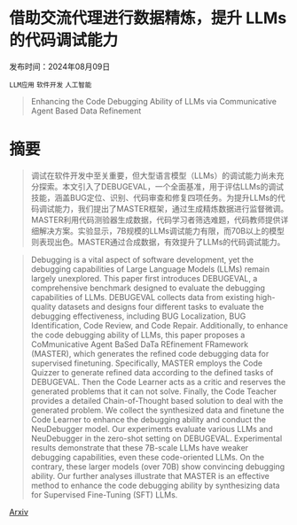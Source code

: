# 借助交流代理进行数据精炼，提升 LLMs 的代码调试能力

发布时间：2024年08月09日

`LLM应用` `软件开发` `人工智能`

> Enhancing the Code Debugging Ability of LLMs via Communicative Agent Based Data Refinement

# 摘要

> 调试在软件开发中至关重要，但大型语言模型（LLMs）的调试能力尚未充分探索。本文引入了DEBUGEVAL，一个全面基准，用于评估LLMs的调试技能，涵盖BUG定位、识别、代码审查和修复四项任务。为提升LLMs的代码调试能力，我们提出了MASTER框架，通过生成精炼数据进行监督微调。MASTER利用代码测验器生成数据，代码学习者筛选难题，代码教师提供详细解决方案。实验显示，7B规模的LLMs调试能力有限，而70B以上的模型则表现出色。MASTER通过合成数据，有效提升了LLMs的代码调试能力。

> Debugging is a vital aspect of software development, yet the debugging capabilities of Large Language Models (LLMs) remain largely unexplored. This paper first introduces DEBUGEVAL, a comprehensive benchmark designed to evaluate the debugging capabilities of LLMs. DEBUGEVAL collects data from existing high-quality datasets and designs four different tasks to evaluate the debugging effectiveness, including BUG Localization, BUG Identification, Code Review, and Code Repair. Additionally, to enhance the code debugging ability of LLMs, this paper proposes a CoMmunicative Agent BaSed DaTa REfinement FRamework (MASTER), which generates the refined code debugging data for supervised finetuning. Specifically, MASTER employs the Code Quizzer to generate refined data according to the defined tasks of DEBUGEVAL. Then the Code Learner acts as a critic and reserves the generated problems that it can not solve. Finally, the Code Teacher provides a detailed Chain-of-Thought based solution to deal with the generated problem. We collect the synthesized data and finetune the Code Learner to enhance the debugging ability and conduct the NeuDebugger model. Our experiments evaluate various LLMs and NeuDebugger in the zero-shot setting on DEBUGEVAL. Experimental results demonstrate that these 7B-scale LLMs have weaker debugging capabilities, even these code-oriented LLMs. On the contrary, these larger models (over 70B) show convincing debugging ability. Our further analyses illustrate that MASTER is an effective method to enhance the code debugging ability by synthesizing data for Supervised Fine-Tuning (SFT) LLMs.

[Arxiv](https://arxiv.org/abs/2408.05006)